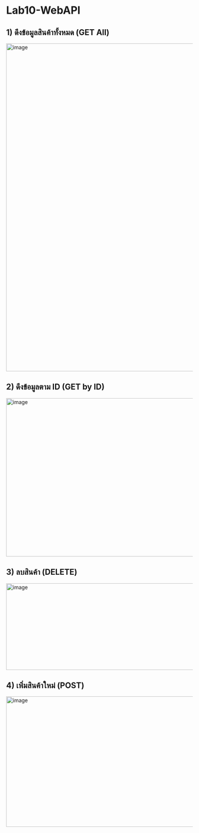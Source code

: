 # Lab10-WebAPI


## 1) ดึงข้อมูลสินค้าทั้งหมด (GET All)


<img width="1447" height="882" alt="image" src="https://github.com/user-attachments/assets/94ad7707-39bb-41cd-8670-dbc332a4a3a6" />



## 2) ดึงข้อมูลตาม ID (GET by ID)


<img width="1462" height="426" alt="image" src="https://github.com/user-attachments/assets/5016677f-bac8-4882-854f-a89321d25d81" />



## 3) ลบสินค้า (DELETE)



<img width="1468" height="233" alt="image" src="https://github.com/user-attachments/assets/84f896dc-3d29-4ac7-a4b1-572604fd1ba1" />


## 4) เพิ่มสินค้าใหม่ (POST) 




<img width="1465" height="351" alt="image" src="https://github.com/user-attachments/assets/bdfa0572-50bb-46d5-94b7-4be7f9820a93" />
